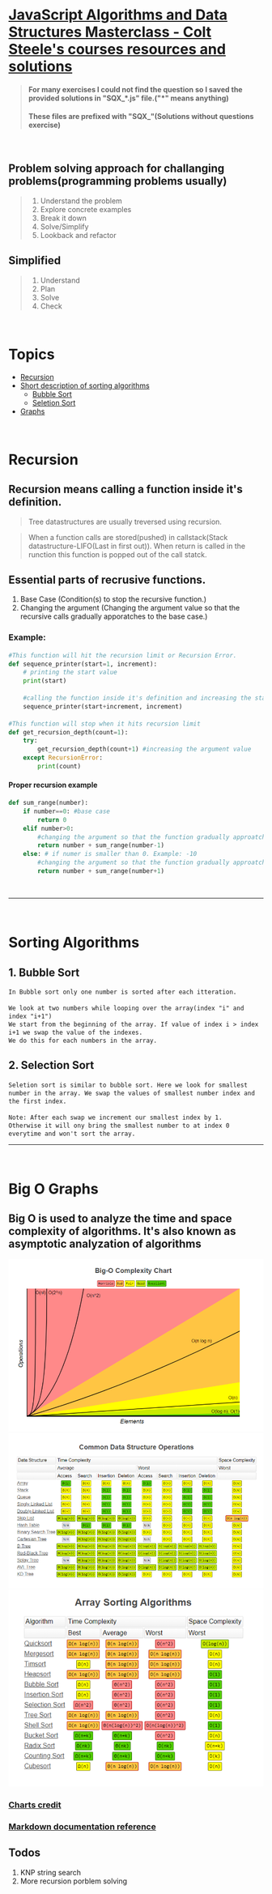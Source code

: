 # [JavaScript Algorithms and Data Structures Masterclass - Colt Steele's courses resources and solutions](https://www.udemy.com/course/js-algorithms-and-data-structures-masterclass/)


>#### For many exercises I could not find the question so I saved the provided solutions in "SQX\_\*.js" file.("\*" means anything)
>#### These files are prefixed with "SQX_"(Solutions without questions exercise)

&nbsp;

## Problem solving approach for challanging problems(programming problems usually)

>1. Understand the problem
>2. Explore concrete examples
>3. Break it down
>4. Solve/Simplify
>5. Lookback and refactor
## Simplified 

>1. Understand
>2. Plan
>3. Solve
>4. Check

&nbsp;

# Topics 
- [Recursion](#recursion)
- [Short description of sorting algorithms](#sorting-algorithms)
  - [Bubble Sort](#1-bubble-sort)
  - [Seletion Sort](#2-selection-sort)
- [Graphs](#big-o-graphs)

&nbsp;

# Recursion

## Recursion means calling a function inside it's definition.

>Tree datastructures are usually treversed using recursion.

>When a function calls are stored(pushed) in callstack(Stack datastructure-LIFO(Last in first out)).
>When return is called in the runction this function is popped out of the call statck.

## Essential parts of recrusive functions.
1. Base Case (Condition(s) to stop the recursive function.)
2. Changing the argument (Changing the argument value so that the recursive calls gradually apporatches to the base case.)
### Example:

```Python
#This function will hit the recursion limit or Recursion Error.
def sequence_printer(start=1, increment):
    # printing the start value
    print(start)

    #calling the function inside it's definition and increasing the start value each time the function is called
    sequence_printer(start+increment, increment)

#This function will stop when it hits recursion limit
def get_recursion_depth(count=1):
    try:
        get_recursion_depth(count+1) #increasing the argument value
    except RecursionError:
        print(count)
```

#### Proper recursion example
```python
def sum_range(number):
    if number==0: #base case
        return 0
    elif number>0:
        #changing the argument so that the function gradually approatches to the base case
        return number + sum_range(number-1)
    else: # if numer is smaller than 0. Example: -10
        #changing the argument so that the function gradually approatches to the base case
        return number + sum_range(number+1)
```

&nbsp;

___

&nbsp;

# Sorting Algorithms
## 1. Bubble Sort
    In Bubble sort only one number is sorted after each itteration.
    
    We look at two numbers while looping over the array(index "i" and index "i+1")
    We start from the beginning of the array. If value of index i > index i+1 we swap the value of the indexes.
    We do this for each numbers in the array.

## 2. Selection Sort
    Seletion sort is similar to bubble sort. Here we look for smallest number in the array. We swap the values of smallest number index and the first index.

    Note: After each swap we increment our smallest index by 1.
    Otherwise it will ony bring the smallest number to at index 0 everytime and won't sort the array.

___

&nbsp;

# Big O Graphs

## Big O is used to analyze the time and space complexity of algorithms. It's also known as asymptotic analyzation of algorithms

![Runtime compared with Big O notations.](media/images/big_O_chart.PNG)
![big_O_for_data_structures.PNG](media/images/big_O_for_data_structures.PNG)
![big_O_of_sorting_algorithms.PNG](media/images/big_O_of_sorting_algorithms.PNG)



### [Charts credit](https://www.bigocheatsheet.com/)
### [Markdown documentation reference](https://www.markdownguide.org/extended-syntax/)

## Todos
1. KNP string search
2. More recursion porblem solving